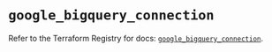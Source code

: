 # `google_bigquery_connection`

Refer to the Terraform Registry for docs: [`google_bigquery_connection`](https://registry.terraform.io/providers/hashicorp/google/6.24.0/docs/resources/bigquery_connection).
